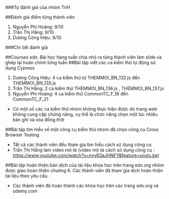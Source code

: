 ﻿###Tự đánh giá của nhóm TriH

##Đánh giá điểm từng thành viên
1. Nguyễn Phi Hoàng: 9/10
2. Trần Thị Hằng: 9/10
3. Dương Công Hiệu: 9/10

###Chi tiết đánh giá

##Courses edx: Bài học hàng tuần chia nhỏ ra từng thành viên làm slide và ghép lại hoàn chỉnh từng tuần
##Bài tập viết các ca kiểm thử tự động sử dụng Cypress
1. Dương Công Hiệu: 4 ca kiểm thử từ THEMMOI_BN_132.js đến THEMMOI_BN_135.js
2. Trần Thị Hằng: 2 ca kiểm thử THEMMOI_BN_136.js, THEMMOI_BN_137.js
3. Nguyễn Phi Hoàng: 4 ca kiểm thử CommonTC_F_18 đến CommonTC_F_21
* Có một số các ca kiểm thử nhóm không thực hiện được do trang web không cung cấp chứng năng, cụ thể là chức năng chọn một lúc nhiều bản ghi và xóa đồng thời

##Bài tập tìm hiểu về một công cụ kiểm thử nhóm đã chọn công cụ Cross Browser Testing 
* Tất cả các thành viên đều tham gia tìm hiểu cách sử dụng công cụ
* Trần Thị Hằng làm video mô tả (video mô tả cách sử dụng công cụ : https://www.youtube.com/watch?v=nyyR3aJHNFY&feature=youtu.be)

##Bài tập hoàn thiện bản dịch của tài liệu khóa học trên trang edx.org nhóm được giao hoàn thiện chương 6. Các thành viên đã tham gia dịch hoàn thiện tài liệu theo yêu cầu.

* Các thành viên đã hoàn thành các khóa học trên các trang edx.org và udemy.com

	
